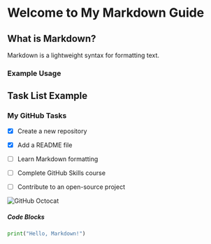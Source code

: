 # Welcome to My Markdown Guide

## What is Markdown?

Markdown is a lightweight syntax for formatting text.

### Example Usage

## Task List Example

### My GitHub Tasks
- [x] Create a new repository
- [x] Add a README file
- [ ] Learn Markdown formatting
- [ ] Complete GitHub Skills course
- [ ] Contribute to an open-source project


![GitHub Octocat](https://github.githubassets.com/images/modules/logos_page/GitHub-Mark.png)

##### Code Blocks
```python
print("Hello, Markdown!")


